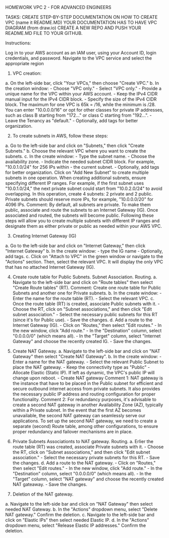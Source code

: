 HOMEWORK VPC 2 - FOR ADVANCED ENGINEERS 

TASKS:
CREATE STEP-BY-STEP DOCUMENTATION ON HOW TO CREATE VPC (name it README.MD)
YOUR DOCUMENTATION HAS TO HAVE VPC DIAGRAM (from draw.io)
CREATE A NEW REPO AND PUSH YOUR README.MD FILE TO YOUR GITHUB. 


Instructions: 

Log in to your AWS account as an IAM user, using your Account ID, login credentials, and password.
Navigate to the VPC service and select the appropriate region

1. VPC creation:

a. On the left-side bar, click "Your VPCs," then choose "Create VPC."
b. In the creation window:
                    - Choose "VPC only."
                    - Select "VPC only."
                    - Provide a unique name for the VPC within your AWS account.
                    - Keep the IPv4 CIDR manual input for the IPv4 CIDR block.
                    - Specify the size of the IPv4 CIDR block. The maximum for one VPC is 65k = /16, while the minimum is /28. You can enter "10.0.0.0/16" or opt for other classes for private IP addresses, such as class B starting from "172..." or class C starting from "192...".
                    - Leave the Tenancy as "default."
                    - Optionally, add tags for better organization.


                    
2. To create subnets in AWS, follow these steps:

a. Go to the left-side bar and click on "Subnets," then click "Create Subnets."
b. Choose the relevant VPC where you want to create the subnets.
c. In the create window:
                        - Type the subnet name.
                        - Choose the availability zone.
                        - Indicate the needed subnet CIDR block. For example, "10.0.1.0/24" for 256 IPs within - the current subnet.
                        - Optionally, add tags for better organization.
                    Click on "Add New Subnet" to create multiple subnets in one operation.
                    When creating additional subnets, ensure specifying different IP ranges. For example, if the first subnet uses "10.0.1.0/24," the next private subnet could start from "10.0.2.0/24" to avoid overlapping.
                In this operation, create 4 subnets: 2 private and 2 public.
                Private subnets should reserve more IPs, for example, "10.0.0.0/20" for 4096 IPs.
        Comment: By default, all subnets are private. To make them public, associate and route the subnets to an Internet Gateway (IG). Once associated and routed, the subnets will become public.
Following these steps will allow you to create multiple subnets with different IP ranges and designate them as either private or public as needed within your AWS VPC.



3. Creating Internet Gateway (IG)

a. Go to the left-side bar and click on "Internet Gateway," then click "Internet Gateway"
b. In the create window:
                        - type the IG name
                        - Optionally, add tags.
c.  Click on "Attach to VPC" in the green window or navigate to the "Actions" section. Then, select the relevant VPC. It will display the only VPC that has no attached Internet Gateway (IG). 




4. Create route table for Public Subnets. Subnet Association. Routing. 
a. Navigate to the left-side bar and click on "Route tables" then select "Create Route tables" (RT).
Comment: Create one route table for Public Subnets and another one for Private subnets. 
b. In the create window:
                        - Enter the name for the route table (RT).
                        - Select the relevant VPC.
c. Once the route table (RT) is created, associate Public subnets with it.
                    - Choose the RT, click on "Subnet associations," and then click "Edit subnet association."
                    - Select the necessary public subnets for this RT (since it's for Public use).
                    - Save the changes.
d. Add a route to the Internet Gateway (IG).
                        - Click on "Routes," then select "Edit routes."
                        - In the new window, click "Add route."
                        - In the "Destination" column, select "0.0.0.0/0" (which means all).
                        - In the "Target" column, select "Internet Gateway" and choose the recently created IG.
                        - Save the changes.



5. Create NAT Gateway. 
a. Navigate to the left-side bar and click on "NAT Gateway" then select "Create NAT Gateway".
b. In the create window: 
                        - Enter a name for the NAT gateway.
                        - Select the relevant Public Subnet to place the NAT gateway. 
                        - Keep the connectivity type as "Public"
                        - Allocate Elastic (Static IP). If left as dynamic, the VPC's public IP will change upon reboot.
                        - Create NAT gateway
Comment 1: NAT gateway is the instance that have to be placed in the Public subnet for efficient and secure outbound internet access from private subnets. It also provides the necessary public IP address and routing configuration for proper functionality.
Comment 2: For redundancy purposes, it's advisable to create a second NAT gateway in another Availability Zone (AZ), typically within a Private subnet. In the event that the first AZ becomes unavailable, the second NAT gateway can seamlessly serve our applications. To set up the second NAT gateway, we need to create a separate (second) Route table, among other configurations, to ensure proper redundancy and failover mechanisms are in place.



7. Private Subnets Associationts to NAT gateway. Routing. 
a. Erlier  the route table (RT) was created, associate Private subnets with it.
                    - Choose the RT, click on "Subnet associations," and then click "Edit subnet association."
                    - Select the necessary private subnets for this RT.
                    - Save the changes.
d. Add a route to the NAT gateway.
                        - Click on "Routes," then select "Edit routes."
                        - In the new window, click "Add route."
                        - In the "Destination" column, select "0.0.0.0/0" (which means all).
                        - In the "Target" column, select "NAT gateway" and choose the recently created NAT gateaway.
                        - Save the changes.



8. Deletion of the NAT gateway. 

a. Navigate to the left-side bar and click on "NAT Gateway" then select needed NAT Gateway.
b. In the "Actions" dropdown menu, select "Delete NAT gateway." Confirm the deletion.
c. Navigate to the left-side bar and click on "Elastic IPs" then select needed Elastic IP.
d. In the "Actions" dropdown menu, select "Release Elastic IP addresses." Confirm the deletion.
